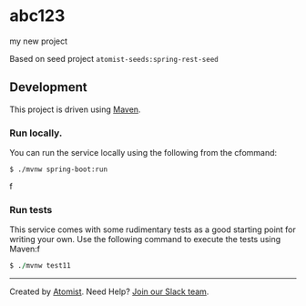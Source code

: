 # abc123
my new project

Based on seed project `atomist-seeds:spring-rest-seed`

## Development

This project is driven using [Maven][mvn].

[mvn]: https://maven.apache.org/ (Maven)

### Run locally.

You can run the service locally using the following from the cfommand:

```
$ ./mvnw spring-boot:run
```
f
### Run tests

This service comes with some rudimentary tests as a good starting
point for writing your own.  Use the following command to execute the
tests using Maven:f

```f
$ ./mvnw test11
```

---

Created by [Atomist][atomist].
Need Help?  [Join our Slack team][slack].

[atomist]: https://www.atomist.com/ (Atomist - How Teams Deliver Software)
[slack]: https://join.atomist.com/ (Atomist Community Slack Workspace)
